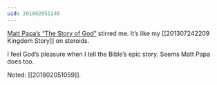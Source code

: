 ```yaml
---
uid: 201802051240
---
```


[Matt Papa’s “The Story of God”](https://youtu.be/E4cL-Zcxa9M) stirred me. It’s like my [[201307242209 Kingdom Story]] on steroids.

I feel God’s pleasure when I tell the Bible’s epic story. Seems Matt Papa does too.

Noted: [[201802051059]].
